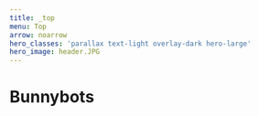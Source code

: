 ```yaml
---
title: _top
menu: Top
arrow: noarrow
hero_classes: 'parallax text-light overlay-dark hero-large'
hero_image: header.JPG
---
```


# **Bunnybots**
